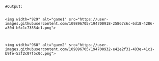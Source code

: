    
    #Output:
    
    
    <img width="929" alt="game1" src="https://user-images.githubusercontent.com/109896705/194700918-25867c6c-6d18-4286-a30d-b6c1c73554c1.png">



    <img width="960" alt="gaem2" src="https://user-images.githubusercontent.com/109896705/194700932-e42e2f31-403e-41c1-b9fe-52f2c07f5c0c.png">



